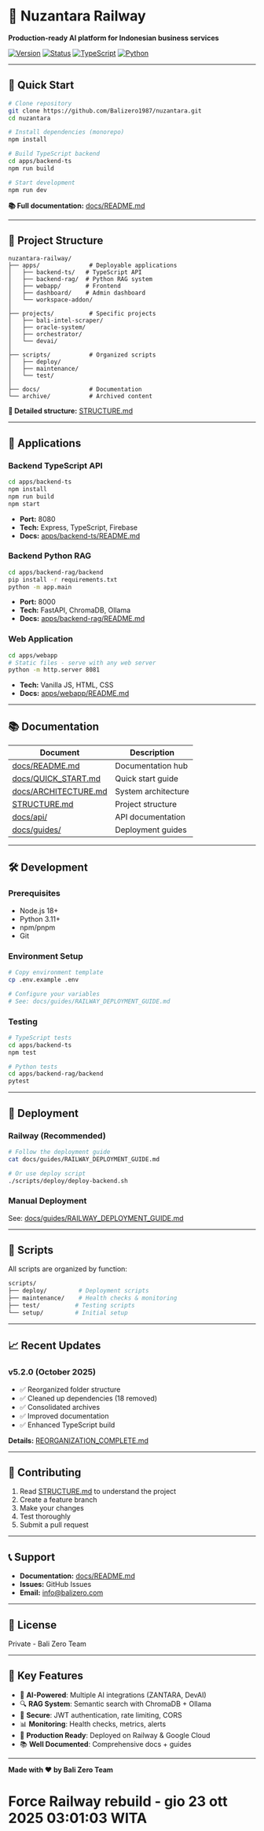 # 🚂 Nuzantara Railway

**Production-ready AI platform for Indonesian business services**

[![Version](https://img.shields.io/badge/version-5.2.0-blue.svg)](https://github.com/Balizero1987/nuzantara)
[![Status](https://img.shields.io/badge/status-production-green.svg)](https://zantara-rag-backend-1064094238013.europe-west1.run.app/health)
[![TypeScript](https://img.shields.io/badge/TypeScript-5.9-blue.svg)](https://www.typescriptlang.org/)
[![Python](https://img.shields.io/badge/Python-3.11-blue.svg)](https://www.python.org/)

---

## 🎯 Quick Start

```bash
# Clone repository
git clone https://github.com/Balizero1987/nuzantara.git
cd nuzantara

# Install dependencies (monorepo)
npm install

# Build TypeScript backend
cd apps/backend-ts
npm run build

# Start development
npm run dev
```

**📚 Full documentation:** [docs/README.md](docs/README.md)

---

## 📁 Project Structure

```
nuzantara-railway/
├── apps/              # Deployable applications
│   ├── backend-ts/   # TypeScript API
│   ├── backend-rag/  # Python RAG system
│   ├── webapp/       # Frontend
│   ├── dashboard/    # Admin dashboard
│   └── workspace-addon/
│
├── projects/          # Specific projects
│   ├── bali-intel-scraper/
│   ├── oracle-system/
│   ├── orchestrator/
│   └── devai/
│
├── scripts/           # Organized scripts
│   ├── deploy/
│   ├── maintenance/
│   └── test/
│
├── docs/              # Documentation
└── archive/           # Archived content
```

**📖 Detailed structure:** [STRUCTURE.md](STRUCTURE.md)

---

## 🚀 Applications

### Backend TypeScript API
```bash
cd apps/backend-ts
npm install
npm run build
npm start
```
- **Port:** 8080
- **Tech:** Express, TypeScript, Firebase
- **Docs:** [apps/backend-ts/README.md](apps/backend-ts/README.md)

### Backend Python RAG
```bash
cd apps/backend-rag/backend
pip install -r requirements.txt
python -m app.main
```
- **Port:** 8000
- **Tech:** FastAPI, ChromaDB, Ollama
- **Docs:** [apps/backend-rag/README.md](apps/backend-rag/README.md)

### Web Application
```bash
cd apps/webapp
# Static files - serve with any web server
python -m http.server 8081
```
- **Tech:** Vanilla JS, HTML, CSS
- **Docs:** [apps/webapp/README.md](apps/webapp/README.md)

---

## 📚 Documentation

| Document | Description |
|----------|-------------|
| [docs/README.md](docs/README.md) | Documentation hub |
| [docs/QUICK_START.md](docs/QUICK_START.md) | Quick start guide |
| [docs/ARCHITECTURE.md](docs/ARCHITECTURE.md) | System architecture |
| [STRUCTURE.md](STRUCTURE.md) | Project structure |
| [docs/api/](docs/api/) | API documentation |
| [docs/guides/](docs/guides/) | Deployment guides |

---

## 🛠️ Development

### Prerequisites
- Node.js 18+
- Python 3.11+
- npm/pnpm
- Git

### Environment Setup
```bash
# Copy environment template
cp .env.example .env

# Configure your variables
# See: docs/guides/RAILWAY_DEPLOYMENT_GUIDE.md
```

### Testing
```bash
# TypeScript tests
cd apps/backend-ts
npm test

# Python tests
cd apps/backend-rag/backend
pytest
```

---

## 🚢 Deployment

### Railway (Recommended)
```bash
# Follow the deployment guide
cat docs/guides/RAILWAY_DEPLOYMENT_GUIDE.md

# Or use deploy script
./scripts/deploy/deploy-backend.sh
```

### Manual Deployment
See: [docs/guides/RAILWAY_DEPLOYMENT_GUIDE.md](docs/guides/RAILWAY_DEPLOYMENT_GUIDE.md)

---

## 🔧 Scripts

All scripts are organized by function:

```bash
scripts/
├── deploy/         # Deployment scripts
├── maintenance/    # Health checks & monitoring
├── test/          # Testing scripts
└── setup/         # Initial setup
```

---

## 📈 Recent Updates

### v5.2.0 (October 2025)
- ✅ Reorganized folder structure
- ✅ Cleaned up dependencies (18 removed)
- ✅ Consolidated archives
- ✅ Improved documentation
- ✅ Enhanced TypeScript build

**Details:** [REORGANIZATION_COMPLETE.md](REORGANIZATION_COMPLETE.md)

---

## 🤝 Contributing

1. Read [STRUCTURE.md](STRUCTURE.md) to understand the project
2. Create a feature branch
3. Make your changes
4. Test thoroughly
5. Submit a pull request

---

## 📞 Support

- **Documentation:** [docs/README.md](docs/README.md)
- **Issues:** GitHub Issues
- **Email:** info@balizero.com

---

## 📄 License

Private - Bali Zero Team

---

## 🌟 Key Features

- 🤖 **AI-Powered**: Multiple AI integrations (ZANTARA, DevAI)
- 🔍 **RAG System**: Semantic search with ChromaDB + Ollama
- 🔐 **Secure**: JWT authentication, rate limiting, CORS
- 📊 **Monitoring**: Health checks, metrics, alerts
- 🚀 **Production Ready**: Deployed on Railway & Google Cloud
- 📚 **Well Documented**: Comprehensive docs + guides

---

**Made with ❤️ by Bali Zero Team**

# Force Railway rebuild - gio 23 ott 2025 03:01:03 WITA
